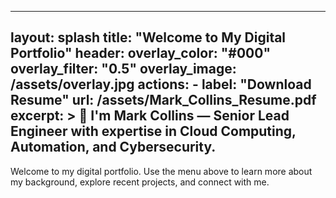 
---
layout: splash
title: "Welcome to My Digital Portfolio"
header:
  overlay_color: "#000"
  overlay_filter: "0.5"
  overlay_image: /assets/overlay.jpg
  actions:
    - label: "Download Resume"
      url: /assets/Mark_Collins_Resume.pdf
excerpt: >
  👋 I'm Mark Collins — Senior Lead Engineer with expertise in Cloud Computing, Automation, and Cybersecurity.
---

Welcome to my digital portfolio. Use the menu above to learn more about my background, explore recent projects, and connect with me.
